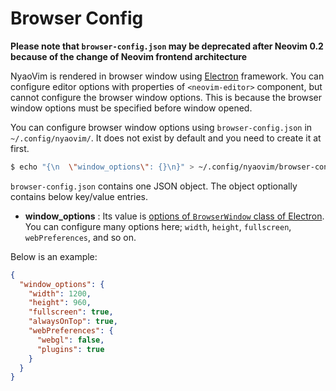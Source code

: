 Browser Config
=============

**Please note that `browser-config.json` may be deprecated after Neovim 0.2 because of the change of Neovim frontend architecture**

NyaoVim is rendered in browser window using [Electron](https://github.com/atom/electron) framework.  You can configure editor options with properties of `<neovim-editor>` component, but cannot configure the browser window options.  This is because the browser window options must be specified before window opened.

You can configure browser window options using `browser-config.json` in `~/.config/nyaovim/`.  It does not exist by default and you need to create it at first.

```sh
$ echo "{\n  \"window_options\": {}\n}" > ~/.config/nyaovim/browser-config.json
```

`browser-config.json` contains one JSON object.  The object optionally contains below key/value entries.

- **window_options** : Its value is [options of `BrowserWindow` class of Electron](https://github.com/atom/electron/blob/master/docs/api/browser-window.md#new-browserwindowoptions).  You can configure many options here; `width`, `height`, `fullscreen`, `webPreferences`, and so on.

Below is an example:

```json
{
  "window_options": {
    "width": 1200,
    "height": 960,
    "fullscreen": true,
    "alwaysOnTop": true,
    "webPreferences": {
      "webgl": false,
      "plugins": true
    }
  }
}
```


